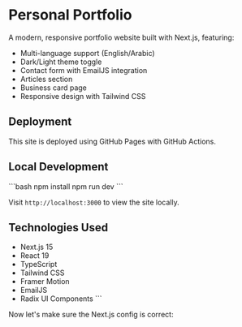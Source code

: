 # Personal Portfolio

A modern, responsive portfolio website built with Next.js, featuring:

- Multi-language support (English/Arabic)
- Dark/Light theme toggle
- Contact form with EmailJS integration
- Articles section
- Business card page
- Responsive design with Tailwind CSS

## Deployment

This site is deployed using GitHub Pages with GitHub Actions.

## Local Development

\`\`\`bash
npm install
npm run dev
\`\`\`

Visit `http://localhost:3000` to view the site locally.

## Technologies Used

- Next.js 15
- React 19
- TypeScript
- Tailwind CSS
- Framer Motion
- EmailJS
- Radix UI Components
\`\`\`

Now let's make sure the Next.js config is correct:
